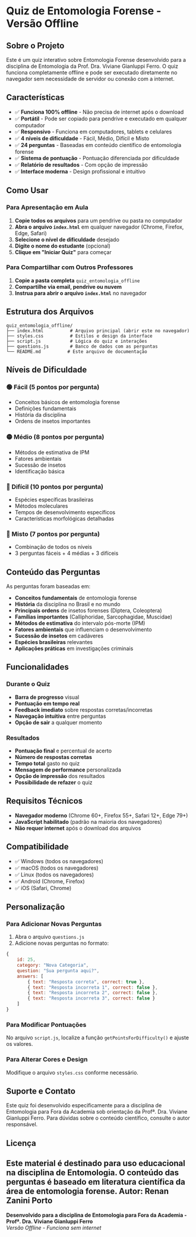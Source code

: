 # Quiz de Entomologia Forense - Versão Offline

## Sobre o Projeto

Este é um quiz interativo sobre Entomologia Forense desenvolvido para a disciplina de Entomologia da Prof. Dra. Viviane Gianluppi Ferro. O quiz funciona completamente offline e pode ser executado diretamente no navegador sem necessidade de servidor ou conexão com a internet.

## Características

- ✅ **Funciona 100% offline** - Não precisa de internet após o download
- ✅ **Portátil** - Pode ser copiado para pendrive e executado em qualquer computador
- ✅ **Responsivo** - Funciona em computadores, tablets e celulares
- ✅ **4 níveis de dificuldade** - Fácil, Médio, Difícil e Misto
- ✅ **24 perguntas** - Baseadas em conteúdo científico de entomologia forense
- ✅ **Sistema de pontuação** - Pontuação diferenciada por dificuldade
- ✅ **Relatório de resultados** - Com opção de impressão
- ✅ **Interface moderna** - Design profissional e intuitivo

## Como Usar

### Para Apresentação em Aula

1. **Copie todos os arquivos** para um pendrive ou pasta no computador
2. **Abra o arquivo `index.html`** em qualquer navegador (Chrome, Firefox, Edge, Safari)
3. **Selecione o nível de dificuldade** desejado
4. **Digite o nome do estudante** (opcional)
5. **Clique em "Iniciar Quiz"** para começar

### Para Compartilhar com Outros Professores

1. **Copie a pasta completa** `quiz_entomologia_offline`
2. **Compartilhe via email, pendrive ou nuvem**
3. **Instrua para abrir o arquivo `index.html`** no navegador

## Estrutura dos Arquivos

```
quiz_entomologia_offline/
├── index.html          # Arquivo principal (abrir este no navegador)
├── styles.css          # Estilos e design da interface
├── script.js           # Lógica do quiz e interações
├── questions.js        # Banco de dados com as perguntas
└── README.md          # Este arquivo de documentação
```

## Níveis de Dificuldade

### 🟢 Fácil (5 pontos por pergunta)
- Conceitos básicos de entomologia forense
- Definições fundamentais
- História da disciplina
- Ordens de insetos importantes

### 🟡 Médio (8 pontos por pergunta)
- Métodos de estimativa de IPM
- Fatores ambientais
- Sucessão de insetos
- Identificação básica

### 🔴 Difícil (10 pontos por pergunta)
- Espécies específicas brasileiras
- Métodos moleculares
- Tempos de desenvolvimento específicos
- Características morfológicas detalhadas

### 🌈 Misto (7 pontos por pergunta)
- Combinação de todos os níveis
- 3 perguntas fáceis + 4 médias + 3 difíceis

## Conteúdo das Perguntas

As perguntas foram baseadas em:

- **Conceitos fundamentais** de entomologia forense
- **História** da disciplina no Brasil e no mundo
- **Principais ordens** de insetos forenses (Diptera, Coleoptera)
- **Famílias importantes** (Calliphoridae, Sarcophagidae, Muscidae)
- **Métodos de estimativa** do intervalo pós-morte (IPM)
- **Fatores ambientais** que influenciam o desenvolvimento
- **Sucessão de insetos** em cadáveres
- **Espécies brasileiras** relevantes
- **Aplicações práticas** em investigações criminais

## Funcionalidades

### Durante o Quiz
- **Barra de progresso** visual
- **Pontuação em tempo real**
- **Feedback imediato** sobre respostas corretas/incorretas
- **Navegação intuitiva** entre perguntas
- **Opção de sair** a qualquer momento

### Resultados
- **Pontuação final** e percentual de acerto
- **Número de respostas corretas**
- **Tempo total** gasto no quiz
- **Mensagem de performance** personalizada
- **Opção de impressão** dos resultados
- **Possibilidade de refazer** o quiz

## Requisitos Técnicos

- **Navegador moderno** (Chrome 60+, Firefox 55+, Safari 12+, Edge 79+)
- **JavaScript habilitado** (padrão na maioria dos navegadores)
- **Não requer internet** após o download dos arquivos

## Compatibilidade

- ✅ Windows (todos os navegadores)
- ✅ macOS (todos os navegadores)
- ✅ Linux (todos os navegadores)
- ✅ Android (Chrome, Firefox)
- ✅ iOS (Safari, Chrome)

## Personalização

### Para Adicionar Novas Perguntas

1. Abra o arquivo `questions.js`
2. Adicione novas perguntas no formato:

```javascript
{
    id: 25,
    category: "Nova Categoria",
    question: "Sua pergunta aqui?",
    answers: [
        { text: "Resposta correta", correct: true },
        { text: "Resposta incorreta 1", correct: false },
        { text: "Resposta incorreta 2", correct: false },
        { text: "Resposta incorreta 3", correct: false }
    ]
}
```

### Para Modificar Pontuações

No arquivo `script.js`, localize a função `getPointsForDifficulty()` e ajuste os valores.

### Para Alterar Cores e Design

Modifique o arquivo `styles.css` conforme necessário.

## Suporte e Contato

Este quiz foi desenvolvido especificamente para a disciplina de Entomologia para Fora da Academia sob orientação da Profª. Dra. Viviane Gianluppi Ferro. Para dúvidas sobre o conteúdo científico, consulte o autor responsável.

## Licença

Este material é destinado para uso educacional na disciplina de Entomologia. O conteúdo das perguntas é baseado em literatura científica da área de entomologia forense.
Autor: Renan Zanini Porto
---

**Desenvolvido para a disciplina de Entomologia para Fora da Academia - Profª. Dra. Viviane Gianluppi Ferro**  
*Versão Offline - Funciona sem internet*

